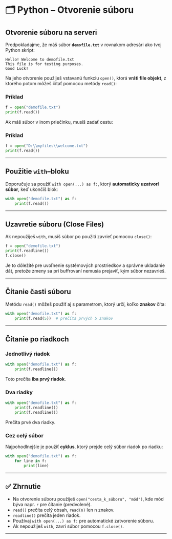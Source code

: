 

# 🗂️ Python – Otvorenie súboru

## Otvorenie súboru na serveri

Predpokladajme, že máš súbor **`demofile.txt`** v rovnakom adresári ako tvoj Python skript:

```
Hello! Welcome to demofile.txt  
This file is for testing purposes.  
Good Luck!
```

Na jeho otvorenie použiješ vstavanú funkciu `open()`, ktorá **vráti file objekt**, z ktorého potom môžeš čítať pomocou metódy `read()`:

### Príklad

```python
f = open("demofile.txt")
print(f.read())
```


Ak máš súbor v inom priečinku, musíš zadať cestu:

### Príklad

```python
f = open("D:\\myfiles\\welcome.txt")
print(f.read())
```



---

## Použitie `with`–bloku

Doporučuje sa použiť `with open(...) as f:`, ktorý **automaticky uzatvorí súbor**, keď ukončíš blok:

```python
with open("demofile.txt") as f:
    print(f.read())
```



---

## Uzavretie súboru (Close Files)

Ak nepoužiješ `with`, musíš súbor po použití zavrieť pomocou `close()`:

```python
f = open("demofile.txt")
print(f.readline())
f.close()
```

Je to dôležité pre uvoľnenie systémových prostriedkov a správne ukladanie dát, pretože zmeny sa pri buffrovaní nemusia prejaviť, kým súbor nezavrieš.


---

## Čítanie časti súboru

Metódu `read()` môžeš použiť aj s parametrom, ktorý určí, koľko **znakov** číta:

```python
with open("demofile.txt") as f:
    print(f.read(5))  # prečíta prvých 5 znakov
```



---

## Čítanie po riadkoch

### Jednotlivý riadok

```python
with open("demofile.txt") as f:
    print(f.readline())
```

Toto prečíta **iba prvý riadok**.


### Dva riadky

```python
with open("demofile.txt") as f:
    print(f.readline())
    print(f.readline())
```

Prečíta prvé dva riadky.


### Cez celý súbor

Najpohodlnejšie je použiť **cyklus**, ktorý prejde celý súbor riadok po riadku:

```python
with open("demofile.txt") as f:
    for line in f:
        print(line)
```



---

## ✅ Zhrnutie

* Na otvorenie súboru použiješ `open("cesta_k_súboru", "mód")`, kde mód býva napr. `r` pre čítanie (predvolené).
* `read()` prečíta celý obsah, `read(n)` len n znakov.
* `readline()` prečíta jeden riadok.
* Používaj `with open(...) as f:` pre automatické zatvorenie súboru.
* Ak nepoužiješ `with`, zavri súbor pomocou `f.close()`.

---
